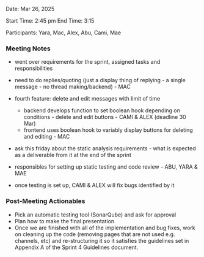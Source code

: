 Date: Mar 26, 2025

Start Time: 2:45 pm
End Time: 3:15

Participants: Yara, Mac, Alex, Abu, Cami, Mae

### Meeting Notes
- went over requirements for the sprint, assigned tasks and responsibilities

- need to do replies/quoting (just a display thing of replying - a single message - no thread making/backend) - MAC
- fourth feature: delete and edit messages with limit of time
  - backend develops function to set boolean hook depending on conditions - delete and edit buttons - CAMI & ALEX (deadline 30 Mar)
  - frontend uses boolean hook to variably display buttons for deleting and editing  - MAC
- ask this friday about the static analysis requirements - what is expected as a deliverable from it at the end of the sprint
- responsibles for setting up static testing and code review - ABU, YARA & MAE
- once testing is set up, CAMI & ALEX will fix bugs identified by it

### Post-Meeting Actionables 
- Pick an automatic testing tool (SonarQube) and ask for approval
- Plan how to make the final presentation
- Once we are finished with all of the implementation and bug fixes, work on cleaning up the code (removing pages that are not used e.g. channels, etc) and re-structuring it so it satisfies the guidelines set in Appendix A of the Sprint 4 Guidelines document. 
